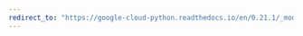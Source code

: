 ```yaml
---
redirect_to: "https://google-cloud-python.readthedocs.io/en/0.21.1/_modules/google/cloud/datastore/batch.html"
---
```

